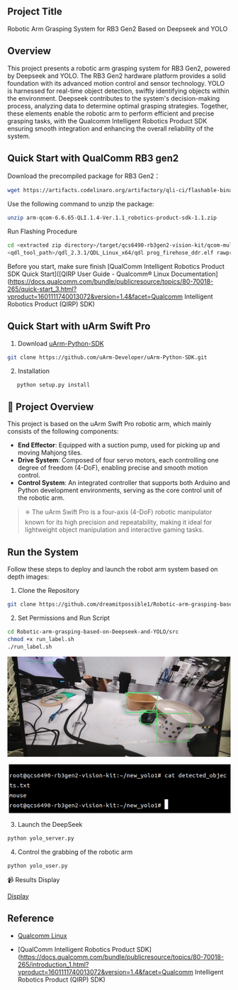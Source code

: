 ## Project Title
Robotic Arm Grasping System for RB3 Gen2 Based on Deepseek and YOLO

## Overview
This project presents a robotic arm grasping system for RB3 Gen2, powered by Deepseek and YOLO. The RB3 Gen2 hardware platform provides a solid foundation with its advanced motion control and sensor technology. YOLO is harnessed for real-time object detection, swiftly identifying objects within the environment. Deepseek contributes to the system's decision-making process, analyzing data to determine optimal grasping strategies. Together, these elements enable the robotic arm to perform efficient and precise grasping tasks, with the Qualcomm Intelligent Robotics Product SDK ensuring smooth integration and enhancing the overall reliability of the system.
## Quick Start with QualComm RB3 gen2
Download the precompiled package for RB3 Gen2：

```bash
wget https://artifacts.codelinaro.org/artifactory/qli-ci/flashable-binaries/qirpsdk/qcs6490-rb3gen2-vision-kit/arm-qcom-6.6.65-QLI.1.4-Ver.1.1_robotics-product-sdk-1.1.zip
```

Use the following command to unzip the package:
```bash
unzip arm-qcom-6.6.65-QLI.1.4-Ver.1.1_robotics-product-sdk-1.1.zip
```
 Run Flashing Procedure

```bash
cd <extracted zip directory>/target/qcs6490-rb3gen2-vision-kit/qcom-multimedia-image
<qdl_tool_path>/qdl_2.3.1/QDL_Linux_x64/qdl prog_firehose_ddr.elf rawprogram*.xml patch*.xml
```


Before you start, make sure finish [QualComm Intelligent Robotics Product SDK Quick Start]([QIRP User Guide - Qualcomm® Linux Documentation](https://docs.qualcomm.com/bundle/publicresource/topics/80-70018-265/quick-start_3.html?vproduct=1601111740013072&version=1.4&facet=Qualcomm Intelligent Robotics Product (QIRP) SDK)


## Quick Start with uArm Swift Pro

1. Download [uArm-Python-SDK](https://github.com/uArm-Developer/uArm-Python-SDK.git)


```bash
git clone https://github.com/uArm-Developer/uArm-Python-SDK.git
```
2. Installation
```bash
   python setup.py install
```

## 🦾 Project Overview

This project is based on the uArm Swift Pro robotic arm, which mainly consists of the following components:

- **End Effector**: Equipped with a suction pump, used for picking up and moving Mahjong tiles.
- **Drive System**: Composed of four servo motors, each controlling one degree of freedom (4-DoF), enabling precise and smooth motion control.
- **Control System**: An integrated controller that supports both Arduino and Python development environments, serving as the core control unit of the robotic arm.
 
> ✳️ The uArm Swift Pro is a four-axis (4-DoF) robotic manipulator known for its high precision and repeatability, making it ideal for lightweight object manipulation and interactive gaming tasks.

## Run the System
Follow these steps to deploy and launch the robot arm system based on depth images:
1. Clone the Repository
```bash
git clone https://github.com/dreamitpossible1/Robotic-arm-grasping-based-on-Deepseek-and-YOLO.git
```
2. Set Permissions and Run Script
```bash
cd Robotic-arm-grasping-based-on-Deepseek-and-YOLO/src
chmod +x run_label.sh
./run_label.sh
```

<p align="center"> <img src="https://github.com/dreamitpossible1/Robotic-arm-grasping-based-on-Deepseek-and-YOLO/blob/main/results/4.jpg" alt="Script Step 1" /> </p> <p align="center"> <img src="https://github.com/dreamitpossible1/Robotic-arm-grasping-based-on-Deepseek-and-YOLO/blob/main/results/5.png" alt="Script Step 2" /> </p>

3. Launch the DeepSeek
```bash
python yolo_server.py
```

4. Control the grabbing of the robotic arm
```bash
python yolo_user.py
```

📹 Results Display

[Display](https://github.com/dreamitpossible1/Robotic-arm-grasping-based-on-Deepseek-and-YOLO/blob/main/results/Robotic-arm-grasping-based-on-Deepseek-and-YOLO.mp4)

## Reference

- [Qualcomm Linux](https://www.qualcomm.com/developer/software/qualcomm-linux)

- [QualComm Intelligent Robotics Product SDK](https://docs.qualcomm.com/bundle/publicresource/topics/80-70018-265/introduction_1.html?vproduct=1601111740013072&version=1.4&facet=Qualcomm Intelligent Robotics Product (QIRP) SDK)
